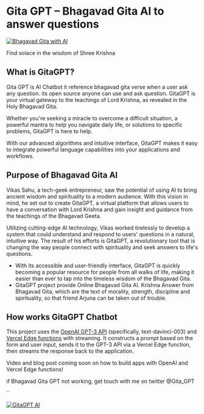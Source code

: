 # Gita GPT – Bhagavad Gita AI to answer questions

[![Bhagavad Gita with AI](./public/og-image.png)](https://www.gitagpt.in)

Find solace in the wisdom of Shree Krishna

## What is GitaGPT?

Gita GPT is AI Chatbot it reference bhagavad gita verse when a user ask any question. its open source anyone can use and ask question. GitaGPT is your virtual gateway to the teachings of Lord Krishna, as revealed in the Holy Bhagavad Gita.

Whether you're seeking a miracle to overcome a difficult situation, a powerful mantra to help you navigate daily life, or solutions to specific problems, GitaGPT is here to help.

With our advanced algorithms and intuitive interface, GitaGPT makes it easy to integrate powerful language capabilities into your applications and workflows.

## Purpose of Bhagavad Gita AI

Vikas Sahu, a tech-geek entrepreneur, saw the potential of using AI to bring ancient wisdom and spirituality to a modern audience. With this vision in mind, he set out to create GitaGPT, a virtual platform that allows users to have a conversation with Lord Krishna and gain insight and guidance from the teachings of the Bhagavad Geeta.

Utilizing cutting-edge AI technology, Vikas worked tirelessly to develop a system that could understand and respond to users' questions in a natural, intuitive way. The result of his efforts is GitaGPT, a revolutionary tool that is changing the way people connect with spirituality and seek answers to life's questions.

- With its accessible and user-friendly interface, GitaGPT is quickly becoming a popular resource for people from all walks of life, making it easier than ever to tap into the timeless wisdom of the Bhagavad Gita.
- GitaGPT project provide Online Bhagavad Gita AI. Krishna Answer from Bhagavad Gita, which are the text of morality, strength, discipline and spirituality, so that friend Arjuna can be taken out of trouble.


## How works GitaGPT Chatbot

This project uses the [OpenAI GPT-3 API](https://openai.com/api/) (specifically, text-davinci-003) and [Vercel Edge functions](https://vercel.com/features/edge-functions) with streaming. It constructs a prompt based on the form and user input, sends it to the GPT-3 API via a Vercel Edge function, then streams the response back to the application.

Video and blog post coming soon on how to build apps with OpenAI and Vercel Edge functions!

if Bhagavad Gita GPT not working, get touch with me on twitter @Gita_GPT

``

[![GitaGPT AI](./public/Gitagpt.png)](https://www.gitagpt.in)
